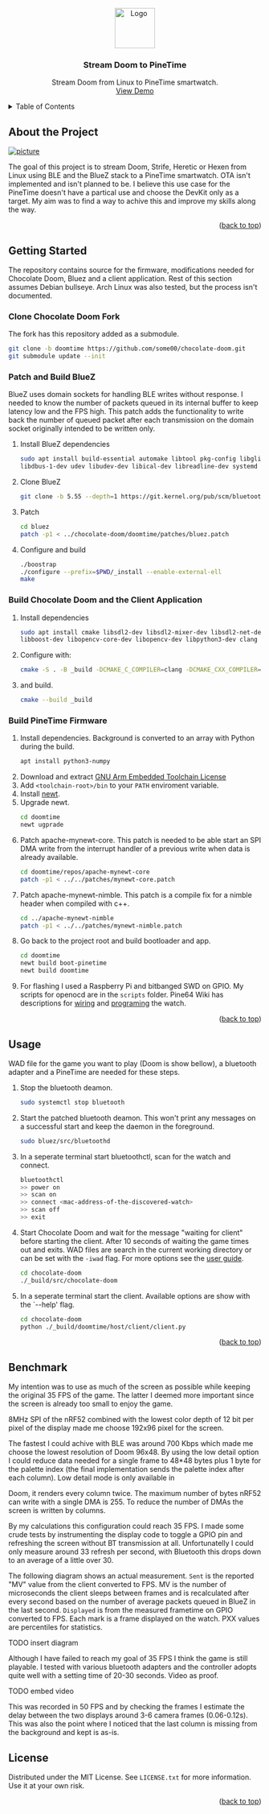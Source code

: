 <div id="top"></div>
<!-- PROJECT LOGO -->
<br />
<div align="center">
  <a href="https://github.com/some00/doomtime">
    <img src="images/logo.png" alt="Logo" width="80" height="80">
  </a>

<h3 align="center">Stream Doom to PineTime</h3>

  <p align="center">
    Stream Doom from Linux to PineTime smartwatch.
    <br />
    <a href="https://github.com/some00/doomtime">View Demo</a>
  </p>
</div>



<!-- TABLE OF CONTENTS -->
<details>
  <summary>Table of Contents</summary>
  <ol>
    <li><a href="#about-the-project">About the Project</a></li>
    <li><a href="#getting-started">Getting Started</a></li>
    <li><a href="#usage">Usage</a></li>
    <li><a href="#benchmark">Benchmark</a></li>
    <li><a href="#license">License</a></li>
  </ol>
</details>



<!-- ABOUT THE PROJECT -->
## About the Project

[![picture][product-screenshot]](https://github.com/some00/doomtime)

The goal of this project is to stream Doom, Strife, Heretic or Hexen from Linux using BLE and the
BlueZ stack to a PineTime smartwatch. OTA isn't implemented and isn't planned to be. I believe this
use case for the PineTime doesn't have a partical use and choose the DevKit only as a target.
My aim was to find a way to achive this and improve my skills along the way.


<p align="right">(<a href="#top">back to top</a>)</p>


<!-- GETTING STARTED -->
## Getting Started

The repository contains source for the firmware, modifications needed for Chocolate Doom, Bluez and
a client application. Rest of this section assumes Debian bullseye. Arch Linux was also tested, but
the process isn't documented.


### Clone Chocolate Doom Fork

The fork has this repository added as a submodule.
```sh
git clone -b doomtime https://github.com/some00/chocolate-doom.git
git submodule update --init
```

### Patch and Build BlueZ
BlueZ uses domain sockets for handling BLE writes without response. I needed to know the number of
packets queued in its internal buffer to keep latency low and the FPS high. This patch adds the
functionality to write back the number of queued packet after each transmission on the domain
socket originally intended to be written only.

1. Install BlueZ dependencies
    ```sh
    sudo apt install build-essential automake libtool pkg-config libglib2.0-dev libell-dev \
    libdbus-1-dev udev libudev-dev libical-dev libreadline-dev systemd
    ```
2. Clone BlueZ
    ```sh
    git clone -b 5.55 --depth=1 https://git.kernel.org/pub/scm/bluetooth/bluez.git
    ```
3. Patch
    ```sh
    cd bluez
    patch -p1 < ../chocolate-doom/doomtime/patches/bluez.patch
    ```
4. Configure and build
    ```sh
    ./boostrap
    ./configure --prefix=$PWD/_install --enable-external-ell
    make
    ```

### Build Chocolate Doom and the Client Application

1. Install dependencies
    ```sh
    sudo apt install cmake libsdl2-dev libsdl2-mixer-dev libsdl2-net-dev libeigen3-dev \
    libboost-dev libopencv-core-dev libopencv-dev libpython3-dev clang python3-dbus python3-numpy
    ```
2. Configure with:
    ```sh
    cmake -S . -B _build -DCMAKE_C_COMPILER=clang -DCMAKE_CXX_COMPILER=clang++
    ```
3. and build.
    ```sh
    cmake --build _build
    ```

### Build PineTime Firmware

1. Install dependencies. Background is converted to an array with Python during the build.
    ```sh
    apt install python3-numpy
    ```
2. Download and extract [GNU Arm Embedded Toolchain License][toolchain]
3. Add `<toolchain-root>/bin` to your `PATH` enviroment variable.
4. Install [newt][newt-install].
5. Upgrade newt.
    ```sh
    cd doomtime
    newt ugprade
    ```
6. Patch apache-mynewt-core. This patch is needed to be able start an SPI DMA write from the
   interrupt handler of a previous write when data is already available.
    ```sh
    cd doomtime/repos/apache-mynewt-core
    patch -p1 < ../../patches/mynewt-core.patch
    ```
7. Patch apache-mynewt-nimble. This patch is a compile fix for a nimble header when compiled with
   c++.
    ```sh
    cd ../apache-mynewt-nimble
    patch -p1 < ../../patches/mynewt-nimble.patch
    ```
8. Go back to the project root and build bootloader and app.
    ```sh
    cd doomtime
    newt build boot-pinetime
    newt build doomtime
    ```
9. For flashing I used a Raspberry Pi and bitbanged SWD on GPIO. My scripts for openocd are in the
   `scripts` folder. Pine64 Wiki has descriptions for [wiring][pine64_wiring] and
   [programing][pine64_prog] the watch.


<p align="right">(<a href="#top">back to top</a>)</p>


<!-- USAGE EXAMPLES -->
## Usage

WAD file for the game you want to play (Doom is show bellow), a bluetooth adapter and a PineTime
are needed for these steps.


1. Stop the bluetooth deamon.
    ```sh
    sudo systemctl stop bluetooth
    ```
2. Start the patched bluetooth deamon. This won't print any messages on a successful start and keep
   the daemon in the foreground.
    ```sh
    sudo bluez/src/bluetoothd
    ```
3. In a seperate terminal start bluetoothctl, scan for the watch and connect.
    ```sh
    bluetoothctl
    >> power on
    >> scan on
    >> connect <mac-address-of-the-discovered-watch>
    >> scan off
    >> exit
    ```
4. Start Chocolate Doom and wait for the message "waiting for client" before starting the client.
   After 10 seconds of waiting the game times out and exits. WAD files are search in the current
   working directory or can be set with the `-iwad` flag. For more options see the
   [user guide][cd_guide].
    ```sh
    cd chocolate-doom
    ./_build/src/chocolate-doom
    ```
5. In a seperate terminal start the client. Available options are show with the `--help' flag.
    ```sh
    cd chocolate-doom
    python ./_build/doomtime/host/client/client.py
    ```


<p align="right">(<a href="#top">back to top</a>)</p>


## Benchmark


My intention was to use as much of the screen as possible while keeping the original 35 FPS of the
game. The latter I deemed more important since the screen is already too small to enjoy the game.

8MHz SPI of the nRF52 combined with the lowest color depth of 12 bit per pixel of the display
made me choose 192x96 pixel for the screen.

The fastest I could achive with BLE was around 700 Kbps
which made me choose the lowest resolution of Doom 96x48. By using the low detail option I could
reduce data needed for a single frame to 48*48 bytes plus 1 byte for the palette index (the final
implementation sends the palette index after each column). Low detail mode is only available in

Doom, it renders every column twice.
The maximum number of bytes nRF52 can write with a single DMA is 255. To reduce the number of DMAs
the screen is written by columns.

By my calculations this configuration could reach 35 FPS. I made some crude tests by instrumenting
the display code to toggle a GPIO pin and refreshing the screen without BT transmission at all.
Unfortunatelly I could only measure around 33 refresh per second, with Bluetooth this drops down to
an average of a little over 30.

The following diagram shows an actual measurement. `Sent` is the reported "MV" value from the
client converted to FPS. MV is the number of microseconds the client sleeps between frames and is
recalculated after every second based on the number of average packets queued in BlueZ in the last
second. `Displayed` is from the measured frametime on GPIO converted to FPS. Each mark is a frame
displayed on the watch. PXX values are percentiles for statistics.

TODO insert diagram

Although I have failed to reach my goal of 35 FPS I think the game is still playable. I tested with
various bluetooth adapters and the controller adopts quite well with a setting time of 20-30
seconds. Video as proof.

TODO embed video

This was recorded in 50 FPS and by checking the frames I estimate the delay between the two
displays around 3-6 camera frames (0.06-0.12s). This was also the point where I noticed that the
last column is missing from the background and kept is as-is.


## License

Distributed under the MIT License. See `LICENSE.txt` for more information. Use it at your own risk.

<p align="right">(<a href="#top">back to top</a>)</p>


<!-- MARKDOWN LINKS & IMAGES -->
[product-screenshot]: images/picture.png
[toolchain]: https://developer.arm.com/tools-and-software/open-source-software/developer-tools/gnu-toolchain/gnu-rm/downloads/9-2020-q2-update
[newt-install]: https://mynewt.apache.org/latest/newt/install/newt_linux.html#setting-up-your-computer-to-use-apt-get-to-install-the-package
[pine64_wiring]: https://wiki.pine64.org/wiki/PineTime_Devkit_Wiring
[pine64_prog]: https://wiki.pine64.org/wiki/Reprogramming_the_PineTime
[cd_guide]: https://www.chocolate-doom.org/wiki/index.php/User_guide
